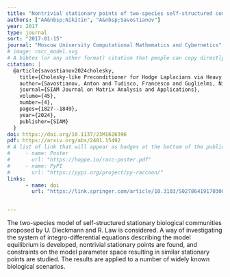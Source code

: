 ```yaml
---
title: "Nontrivial stationary points of two-species self-structured communities"
authors: ["AA&nbsp;Nikitin", "A&nbsp;Savostianov"]
year: 2017
type: journal
sort: "2017-01-15"
journal: "Moscow University Computational Mathematics and Cybernetics"
# image: racc_model.svg
# A bibtex (or any other format) citation that people can copy directly from the website.
citation: |
  @article{savostianov2024cholesky,
    title={Cholesky-like Preconditioner for Hodge Laplacians via Heavy Collapsible Subcomplex},
    author={Savostianov, Anton and Tudisco, Francesco and Guglielmi, Nicola},
    journal={SIAM Journal on Matrix Analysis and Applications},
    volume={45},
    number={4},
    pages={1827--1849},
    year={2024},
    publisher={SIAM}
  }
doi: https://doi.org/10.1137/23M1626396
pdf: https://arxiv.org/abs/2401.15492
# A list of link that will appear as badges at the bottom of the publication.
#     - name: Poster
#       url: "https://hoppe.io/racc-poster.pdf"
#     - name: PyPI
#       url: "https://pypi.org/project/py-raccoon/"
links:
      - name: doi
        url: "https://link.springer.com/article/10.3103/S0278641917030050" 


---
```


The two-species model of self-structured stationary biological communities proposed by U. Dieckmann and R. Law is considered. A way of investigating the system of integro-differential equations describing the model equilibrium is developed, nontrivial stationary points are found, and constraints on the model parameter space resulting in similar stationary points are studied. The results are applied to a number of widely known biological scenarios.